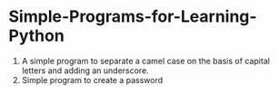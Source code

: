 # Simple-Programs-for-Learning-Python
1) A simple program to separate a camel case on the basis of capital letters and adding an underscore.
2) Simple program to create a password
